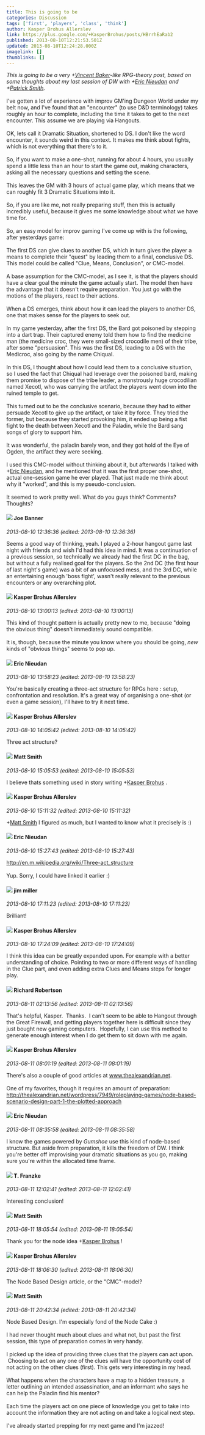 ```yaml
---
title: This is going to be
categories: Discussion
tags: ['first', 'players', 'class', 'think']
author: Kasper Brohus Allerslev
link: https://plus.google.com/+KasperBrohus/posts/HBrrhEaRab2
published: 2013-08-10T12:21:53.501Z
updated: 2013-08-10T12:24:28.000Z
imagelink: []
thumblinks: []
---
```


<i>This is going to be a very </i><i><span class="proflinkWrapper"><span class="proflinkPrefix">+</span><a class="proflink" href="https://plus.google.com/118131565520525592332" oid="118131565520525592332">Vincent Baker</a></span></i><i>-like RPG-theory post, based on some thoughts about my last session of DW with </i><i><span class="proflinkWrapper"><span class="proflinkPrefix">+</span><a class="proflink" href="https://plus.google.com/112928858730524882505" oid="112928858730524882505">Eric Nieudan</a></span></i><i> and </i><i><span class="proflinkWrapper"><span class="proflinkPrefix">+</span><a class="proflink" href="https://plus.google.com/105662257138352935180" oid="105662257138352935180">Patrick Smith</a></span></i><i>.</i><br /><br />I&#39;ve gotten a lot of experience with improv GM&#39;ing Dungeon World under my belt now, and I&#39;ve found that an &quot;encounter&quot; (to use D&amp;D terminology) takes roughly an hour to complete, including the time it takes to get to the next encounter. This assume we are playing via Hangouts.<br /><br />OK, lets call it Dramatic Situation, shortened to DS. I don&#39;t like the word encounter, it sounds weird in this context. It makes me think about fights, which is not everything that there&#39;s to it.<br /><br />So, if you want to make a one-shot, running for about 4 hours, you usually spend a little less than an hour to start the game out, making characters, asking all the necessary questions and setting the scene.<br /><br />This leaves the GM with 3 hours of actual game play, which means that we can roughly fit 3 Dramatic Situations into it.<br /><br />So, if you are like me, not really preparing stuff, then this is actually incredibly useful, because it gives me some knowledge about what we have time for.<br /><br />So, an easy model for improv gaming I&#39;ve come up with is the following, after yesterdays game:<br /><br />The first DS can give clues to another DS, which in turn gives the player a means to complete their &quot;quest&quot; by leading them to a final, conclusive DS. This model could be called &quot;Clue, Means, Conclusion&quot;, or CMC-model.<br /><br />A base assumption for the CMC-model, as I see it, is that the players should have a clear goal the minute the game actually start. The model then have the advantage that it doesn&#39;t require preparation. You just go with the motions of the players, react to their actions.<br /><br />When a DS emerges, think about how it can lead the players to another DS, one that makes sense for the players to seek out.<br /><br />In my game yesterday, after the first DS, the Bard got poisoned by stepping into a dart trap. Their captured enemy told them how to find the medicine man (the medicine croc, they were small-sized crocodile men) of their tribe, after some &quot;persuasion&quot;. This was the first DS, leading to a DS with the Medicroc, also going by the name Chiqual.<br /><br />In this DS, I thought about how I could lead them to a conclusive situation, so I used the fact that Chiqual had leverage over the poisoned bard, making them promise to dispose of the tribe leader, a monstrously huge crocodilian named Xecotl, who was carrying the artifact the players went down into the ruined temple to get.<br /><br />This turned out to be the conclusive scenario, because they had to either persuade Xecotl to give up the artifact, or take it by force. They tried the former, but because they started provoking him, it ended up being a fist fight to the death between Xecotl and the Paladin, while the Bard sang songs of glory to support him.<br /><br />It was wonderful, the paladin barely won, and they got hold of the Eye of Ogden, the artifact they were seeking.<br /><br />I used this CMC-model without thinking about it, but afterwards I talked with <span class="proflinkWrapper"><span class="proflinkPrefix">+</span><a class="proflink" href="https://plus.google.com/112928858730524882505" oid="112928858730524882505">Eric Nieudan</a></span>, and he mentioned that it was the first proper one-shot, actual one-session game he ever played. That just made me think about why it &quot;worked&quot;, and this is my pseudo-conclusion.<br /><br />It seemed to work pretty well. What do you guys think? Comments? Thoughts?
<div id='comment z134wvjqmozqvtsv0221x3lpzuifsd2fi'>
  <h4><img src='{{site.baseurl}}//images/avatars/103619294696451727396_photo.jpg'> Joe Banner</h4>
      <p><cite>2013-08-10 12:36:36 (edited: 2013-08-10 12:36:36)</cite></p>
        <p>Seems a good way of thinking, yeah. I played a 2-hour hangout game last night with friends and wish I&#39;d had this idea in mind. It was a continuation of a previous session, so technically we already had the first DC in the bag, but without a fully realised goal for the players. So the 2nd DC (the first hour of last night&#39;s game) was a bit of an unfocused mess, and the 3rd DC, while an entertaining enough &#39;boss fight&#39;, wasn&#39;t really relevant to the previous encounters or any overarching plot.</p>
</div>
        

<div id='comment z134wvjqmozqvtsv0221x3lpzuifsd2fi'>
  <h4><img src='{{site.baseurl}}//images/avatars/110937611143261107555_photo.jpg'> Kasper Brohus Allerslev</h4>
      <p><cite>2013-08-10 13:00:13 (edited: 2013-08-10 13:00:13)</cite></p>
        <p>This kind of thought pattern is actually pretty new to me, because &quot;doing the obvious thing&quot; doesn&#39;t immediately sound compatible.<br /><br />It is, though, because the minute you know where you should be going, <i>new</i> kinds of &quot;obvious things&quot; seems to pop up.</p>
</div>
        

<div id='comment z134wvjqmozqvtsv0221x3lpzuifsd2fi'>
  <h4><img src='{{site.baseurl}}//images/avatars/112928858730524882505_photo.jpg'> Eric Nieudan</h4>
      <p><cite>2013-08-10 13:58:23 (edited: 2013-08-10 13:58:23)</cite></p>
        <p>You&#39;re basically creating a three-act structure for RPGs here : setup, confrontation and resolution. It&#39;s a great way of organising a one-shot (or even a game session), I&#39;ll have to try it next time.</p>
</div>
        

<div id='comment z134wvjqmozqvtsv0221x3lpzuifsd2fi'>
  <h4><img src='{{site.baseurl}}//images/avatars/110937611143261107555_photo.jpg'> Kasper Brohus Allerslev</h4>
      <p><cite>2013-08-10 14:05:42 (edited: 2013-08-10 14:05:42)</cite></p>
        <p>Three act structure?</p>
</div>
        

<div id='comment z134wvjqmozqvtsv0221x3lpzuifsd2fi'>
  <h4><img src='{{site.baseurl}}//images/avatars/114058978089705547111_photo.jpg'> Matt Smith</h4>
      <p><cite>2013-08-10 15:05:53 (edited: 2013-08-10 15:05:53)</cite></p>
        <p>I believe thats something used in story writing <span class="proflinkWrapper"><span class="proflinkPrefix">+</span><a class="proflink" href="https://plus.google.com/110937611143261107555" oid="110937611143261107555">Kasper Brohus</a></span> .</p>
</div>
        

<div id='comment z134wvjqmozqvtsv0221x3lpzuifsd2fi'>
  <h4><img src='{{site.baseurl}}//images/avatars/110937611143261107555_photo.jpg'> Kasper Brohus Allerslev</h4>
      <p><cite>2013-08-10 15:11:32 (edited: 2013-08-10 15:11:32)</cite></p>
        <p><span class="proflinkWrapper"><span class="proflinkPrefix">+</span><a class="proflink" href="https://plus.google.com/114058978089705547111" oid="114058978089705547111">Matt Smith</a></span> I figured as much, but I wanted to know what it precisely is :)</p>
</div>
        

<div id='comment z134wvjqmozqvtsv0221x3lpzuifsd2fi'>
  <h4><img src='{{site.baseurl}}//images/avatars/112928858730524882505_photo.jpg'> Eric Nieudan</h4>
      <p><cite>2013-08-10 15:27:43 (edited: 2013-08-10 15:27:43)</cite></p>
        <p><a href="http://en.m.wikipedia.org/wiki/Three-act_structure" class="ot-anchor">http://en.m.wikipedia.org/wiki/Three-act_structure</a><br /><br />Yup. Sorry, I could have linked it earlier :)</p>
</div>
        

<div id='comment z134wvjqmozqvtsv0221x3lpzuifsd2fi'>
  <h4><img src='{{site.baseurl}}//images/avatars/118316549043458073540_photo.jpg'> jim miller</h4>
      <p><cite>2013-08-10 17:11:23 (edited: 2013-08-10 17:11:23)</cite></p>
        <p>Brilliant!</p>
</div>
        

<div id='comment z134wvjqmozqvtsv0221x3lpzuifsd2fi'>
  <h4><img src='{{site.baseurl}}//images/avatars/110937611143261107555_photo.jpg'> Kasper Brohus Allerslev</h4>
      <p><cite>2013-08-10 17:24:09 (edited: 2013-08-10 17:24:09)</cite></p>
        <p>I think this idea can be greatly expanded upon. For example with a better understanding of choice. Pointing to two or more different ways of handling in the Clue part, and even adding extra Clues and Means steps for longer play.</p>
</div>
        

<div id='comment z134wvjqmozqvtsv0221x3lpzuifsd2fi'>
  <h4><img src='{{site.baseurl}}//images/avatars/108034461092234678612_photo.jpg'> Richard Robertson</h4>
      <p><cite>2013-08-11 02:13:56 (edited: 2013-08-11 02:13:56)</cite></p>
        <p>That&#39;s helpful, Kasper.  Thanks.  I can&#39;t seem to be able to Hangout through the Great Firewall, and getting players together here is difficult since they just bought new gaming computers.  Hopefully, I can use this method to generate enough interest when I do get them to sit down with me again.</p>
</div>
        

<div id='comment z134wvjqmozqvtsv0221x3lpzuifsd2fi'>
  <h4><img src='{{site.baseurl}}//images/avatars/110937611143261107555_photo.jpg'> Kasper Brohus Allerslev</h4>
      <p><cite>2013-08-11 08:01:19 (edited: 2013-08-11 08:01:19)</cite></p>
        <p>There&#39;s also a couple of good articles at <a href="http://www.thealexandrian.net" class="ot-anchor">www.thealexandrian.net</a>.<br /><br />One of my favorites, though it requires an amount of preparation:<br /><a href="http://thealexandrian.net/wordpress/7949/roleplaying-games/node-based-scenario-design-part-1-the-plotted-approach" class="ot-anchor">http://thealexandrian.net/wordpress/7949/roleplaying-games/node-based-scenario-design-part-1-the-plotted-approach</a></p>
</div>
        

<div id='comment z134wvjqmozqvtsv0221x3lpzuifsd2fi'>
  <h4><img src='{{site.baseurl}}//images/avatars/112928858730524882505_photo.jpg'> Eric Nieudan</h4>
      <p><cite>2013-08-11 08:35:58 (edited: 2013-08-11 08:35:58)</cite></p>
        <p>I know the games powered by <i>Gumshoe</i> use this kind of node-based structure. But aside from preparation, it kills the freedom of DW. I think you&#39;re better off improvising your dramatic situations as you go, making sure you&#39;re within the allocated time frame.</p>
</div>
        

<div id='comment z134wvjqmozqvtsv0221x3lpzuifsd2fi'>
  <h4><img src='{{site.baseurl}}//images/avatars/110330901807759406775_photo.jpg'> T. Franzke</h4>
      <p><cite>2013-08-11 12:02:41 (edited: 2013-08-11 12:02:41)</cite></p>
        <p>Interesting conclusion!</p>
</div>
        

<div id='comment z134wvjqmozqvtsv0221x3lpzuifsd2fi'>
  <h4><img src='{{site.baseurl}}//images/avatars/114058978089705547111_photo.jpg'> Matt Smith</h4>
      <p><cite>2013-08-11 18:05:54 (edited: 2013-08-11 18:05:54)</cite></p>
        <p>Thank you for the node idea <span class="proflinkWrapper"><span class="proflinkPrefix">+</span><a class="proflink" href="https://plus.google.com/110937611143261107555" oid="110937611143261107555">Kasper Brohus</a></span> !</p>
</div>
        

<div id='comment z134wvjqmozqvtsv0221x3lpzuifsd2fi'>
  <h4><img src='{{site.baseurl}}//images/avatars/110937611143261107555_photo.jpg'> Kasper Brohus Allerslev</h4>
      <p><cite>2013-08-11 18:06:30 (edited: 2013-08-11 18:06:30)</cite></p>
        <p>The Node Based Design article, or the &quot;CMC&quot;-model?</p>
</div>
        

<div id='comment z134wvjqmozqvtsv0221x3lpzuifsd2fi'>
  <h4><img src='{{site.baseurl}}//images/avatars/114058978089705547111_photo.jpg'> Matt Smith</h4>
      <p><cite>2013-08-11 20:42:34 (edited: 2013-08-11 20:42:34)</cite></p>
        <p>Node Based Design. I&#39;m especially fond of the Node Cake :)<br /><br />I had never thought much about clues and what not, but past the first session, this type of preparation comes in very handy.<br /><br />I picked up the idea of providing three clues that the players can act upon.  Choosing to act on any one of the clues will have the opportunity cost of not acting on the other clues (first). This gets very interesting in my head.<br /><br />What happens when the characters have a map to a hidden treasure, a letter outlining an intended assassination, and an informant who says he can help the Paladin find his mentor?<br /><br />Each time the players act on one piece of knowledge you get to take into account the information they are not acting on and take a logical next step.<br /><br />I&#39;ve already started prepping for my next game and I&#39;m jazzed!</p>
</div>
        